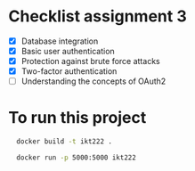 # Checklist assignment 3
- [x] Database integration
- [x] Basic user authentication
- [x] Protection against brute force attacks
- [x] Two-factor authentication
- [ ] Understanding the concepts of OAuth2

# To run this project

```bash
  docker build -t ikt222 .
```
```bash
  docker run -p 5000:5000 ikt222
```
